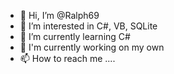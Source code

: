 - 👋 Hi, I’m @Ralph69
- 👀 I’m interested in C#, VB, SQLite
- 🌱 I’m currently learning C#
- 💞️ I'm currently working on my own 
- 📫 How to reach me ....

<!---
Ralph69/Ralph69 is a ✨ special ✨ repository because its `README.md` (this file) appears on your GitHub profile.
You can click the Preview link to take a look at your changes.
--->
